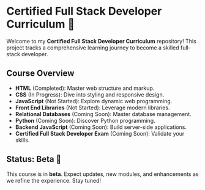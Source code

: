 # Certified Full Stack Developer Curriculum 🌟

Welcome to my **Certified Full Stack Developer Curriculum** repository! This project tracks a comprehensive learning journey to become a skilled full-stack developer.

## Course Overview

- **HTML** (Completed): Master web structure and markup.
- **CSS** (In Progress): Dive into styling and responsive design.
- **JavaScript** (Not Started): Explore dynamic web programming.
- **Front End Libraries** (Not Started): Leverage modern libraries.
- **Relational Databases** (Coming Soon): Master database management.
- **Python** (Coming Soon): Discover Python programming.
- **Backend JavaScript** (Coming Soon): Build server-side applications.
- **Certified Full Stack Developer Exam** (Coming Soon): Validate your skills.

## Status: Beta 🚧

This course is in **beta**. Expect updates, new modules, and enhancements as we refine the experience. Stay tuned!
